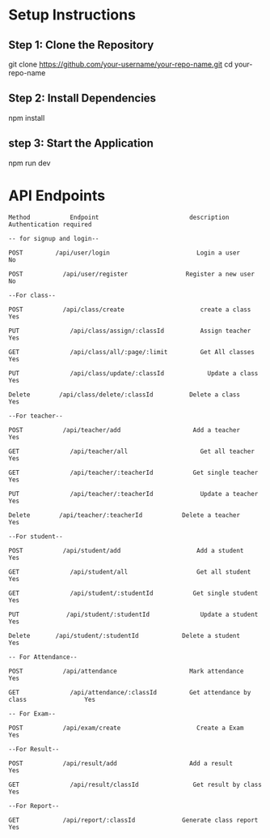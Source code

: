 # Setup Instructions

## Step 1: Clone the Repository
git clone https://github.com/your-username/your-repo-name.git
cd your-repo-name

## Step 2: Install Dependencies
npm install

## step 3: Start the Application
npm run dev

# API Endpoints
`Method           Endpoint                         description                      Authentication required`

`-- for signup and login--`

`POST         /api/user/login	                     Login a user        	               No`

`POST	        /api/user/register	              Register a new user	                    No`

`--For class--`

`POST     	    /api/class/create	                  create a class	                    Yes`

`PUT	          /api/class/assign/:classId          Assign teacher	                    Yes`

`GET	          /api/class/all/:page/:limit         Get All classes	                   Yes`

`PUT	          /api/class/update/:classId	        Update a class	                     Yes`

`Delete        /api/class/delete/:classId          Delete a class                     Yes`

 `--For teacher--`

`POST     	    /api/teacher/add                    Add a teacher	                     Yes`

`GET	          /api/teacher/all                    Get all teacher                    Yes`

`GET	          /api/teacher/:teacherId           Get single teacher                   Yes`

`PUT	          /api/teacher/:teacherId	          Update a teacher                     Yes`

`Delete        /api/teacher/:teacherId           Delete a teacher                     Yes`


`--For student--`

`POST     	    /api/student/add	                 Add a student	                       Yes`

`GET	          /api/student/all                   Get all student	                    Yes`

`GET	          /api/student/:studentId           Get single student	                  Yes`

`PUT	         /api/student/:studentId	          Update a student	                     Yes`

`Delete       /api/student/:studentId            Delete a student                     Yes`

`-- For Attendance--`

`POST     	    /api/attendance	                   Mark attendance	                    Yes`

`GET	          /api/attendance/:classId         Get attendance by class	              Yes`

`-- For Exam--`

`POST     	    /api/exam/create	                 Create a Exam	                       Yes`

`--For Result--`

`POST     	    /api/result/add	                   Add a result	                       Yes`

`GET	          /api/result/classId               Get result by class	                 Yes`

`--For Report--`

`GET     	    /api/report/:classId             Generate class report	                 Yes`



